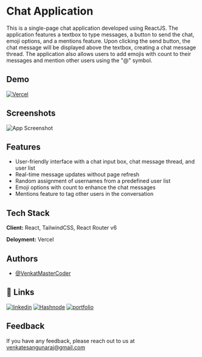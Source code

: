 
# Chat Application

This is a single-page chat application developed using ReactJS. The application features a textbox to type messages, a button to send the chat, emoji options, and a mentions feature. Upon clicking the send button, the chat message will be displayed above the textbox, creating a chat message thread. The application also allows users to add emojis with count to their messages and mention other users using the "@" symbol.



## Demo

[![Vercel](https://img.shields.io/badge/Vercel-000000?style=for-the-badge&logo=vercel&logoColor=white)](chat-application-hym33r7yz-venkatmastercoder.vercel.app)


## Screenshots

![App Screenshot](https://res.cloudinary.com/dsq5spft3/image/upload/v1687667922/Chat%20Application/Demo.jpg)


## Features

- User-friendly interface with a chat input box, chat message thread, and user list
- Real-time message updates without page refresh
- Random assignment of usernames from a predefined user list
- Emoji options with count to enhance the chat messages
- Mentions feature to tag other users in the conversation


## Tech Stack

**Client:** React, TailwindCSS, React Router v6

**Deloyment:** Vercel


## Authors

- [@VenkatMasterCoder](https://www.github.com/VenkatMasterCoder)


## 🔗 Links


[![linkedin](https://img.shields.io/badge/linkedin-0A66C2?style=for-the-badge&logo=linkedin&logoColor=white)](https://www.linkedin.com/in/venkatesan-tech/)
[![Hashnode](https://img.shields.io/badge/Hashnode-2962FF?style=for-the-badge&logo=hashnode&logoColor=white)](https://venkatesan004.hashnode.dev/everything-about-git)
[![portfolio](https://img.shields.io/badge/my_portfolio-000?style=for-the-badge&logo=ko-fi&logoColor=white)](https://itsmevenkat.web.app/)




## Feedback

If you have any feedback, please reach out to us at venkatesangunaraj@gmail.com

